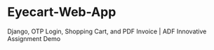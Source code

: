 # Eyecart-Web-App
Django, OTP Login, Shopping Cart, and PDF Invoice | ADF Innovative Assignment Demo
